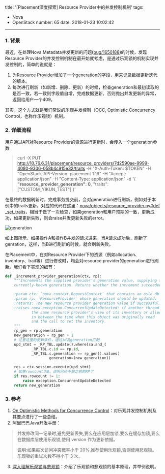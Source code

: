 title: '[Placement深度探索] Resource Provider中的并发控制机制'
tags:
  - Nova
  - OpenStack
number: 65
date: 2018-01-23 10:02:42
---

### 1. 背景
最近，在处理Nova Metadata并发更新的问题([bug/1650188](https://bugs.launchpad.net/nova/+bug/1650188))的时候，发现Resource Provider的并发控制机制在最开始就考虑，是通过乐观锁的机制实现并发控制的，简单的说就是：

1. 为Resource Provider增加了一个generation的字段，用来记录数据更新迭代的版本。
2. 每次进行刷新（如新增、删除、更新）的时候，检查generation和最初读取的是否一致，若一致则字段值自增，完成数据更新，否则抛出并发更新的异常，返回给用户一个409。

其实，这个方式就是我们常说的乐观并发控制（OCC, Optimistic Concurrency Control，也称作乐观锁）机制。

### 2. 详细流程
用户通过API对Resource Provider的资源进行更新时，会传入一个generation参数

> curl -X PUT http://10.76.6.31/placement/resource_providers/7d2590ae-9999-4080-9306-058b4c915e32/traits -H "X-Auth-Token: $TOKEN" -H "OpenStack-API-Version: placement 1.16" -H "Accept: application/json" -H "Content-Type: application/json" -d '{
    **"resource_provider_generation": 0,**
    "traits": ["CUSTOM_YIKUN_TEST"]
}'

在最终的数据刷新时，完成事务提交前，会对generation进行刷新，例如对于本例中的traits更新，对应的代码在这里：[nova/objects/resource_provider.py#def _set_traits](https://github.com/openstack/nova/blob/6d227722d4287726e144e4cf928c8e6ae52a6a4c/nova/objects/resource_provider.py#L571)，相当于做了一次检查，如果generation和用户预期的一致，更新成功，如果更新失败，则会raise并发更新失败的error。

![generation](https://user-images.githubusercontent.com/1736354/35274760-51f95ca0-0078-11e8-8ad0-29e6f48e3b64.jpg)

如上图所示，如果操作A和操作B并发的请求进来，当A请求成功后，刷新了genration，这样，当B进行刷新的时候，就会刷新失败。

在Placement中，在对Resource Provider下的资源（例如allocation、inventory、trait等）进行修改时，均会对resource provider的generation进行刷新。我们看下实现的细节：
``` Python
def _increment_provider_generation(ctx, rp):
    """Increments the supplied provider's generation value, supplying the
    currently-known generation. Returns whether the increment succeeded.

    :param ctx: `nova.context.RequestContext` that contains an oslo_db Session
    :param rp: `ResourceProvider` whose generation should be updated.
    :returns: The new resource provider generation value if successful.
    :raises nova.exception.ConcurrentUpdateDetected: if another thread updated
            the same resource provider's view of its inventory or allocations
            in between the time when this object was originally read
            and the call to set the inventory.
    """
    rp_gen = rp.generation
    new_generation = rp_gen + 1
    # 注意这里的更新条件，通过id及generation匹配
    upd_stmt = _RP_TBL.update().where(sa.and_(
            _RP_TBL.c.id == rp.id,
            _RP_TBL.c.generation == rp_gen)).values(
                    generation=(new_generation))

    res = ctx.session.execute(upd_stmt)
    # 如果rowcount为0，说明已经不是之前的RP了
    if res.rowcount != 1:
        raise exception.ConcurrentUpdateDetected
    return new_generation
```

### 3. 参考
1. [On Optimistic Methods for Concurrency Control](https://people.eecs.berkeley.edu/~fox/summaries/database/optimistic_concurrency.html)：对乐观并发控制机制及其要点进行了一些总结。
2. 阿里巴巴Java开发手册：
> 并发修改同一记录时,避免更新丢失,要么在应用层加锁,要么在缓存加锁,要么在数据库层使用乐观锁,使用 version 作为更新依据。
> 
> 说明:如果每次访问冲突概率小于 20%,推荐使用乐观锁,否则使用悲观锁。乐观锁的重试次数不得小于 3 次。
3. [深入理解乐观锁与悲观锁](http://www.hollischuang.com/archives/934)：介绍了乐观锁和悲观锁的基本原理，并举例说明。